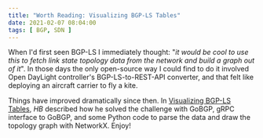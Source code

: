 ```yaml
---
title: "Worth Reading: Visualizing BGP-LS Tables"
date: 2021-02-07 08:04:00
tags: [ BGP, SDN ]
---
```

When I'd first seen BGP-LS I immediately thought: "_it would be cool to use this to fetch link state topology data from the network and build a graph out of it_". In those days the only open-source way I could find to do it involved Open DayLight controller's BGP-LS-to-REST-API converter, and that felt like deploying an aircraft carrier to fly a kite.

Things have improved dramatically since then. In [Visualizing BGP-LS Tables](https://hbristoweu.wordpress.com/2021/01/13/visualising-bgp-ls-tables-python-gobgp-grpc-networkx/), *HB* described how he solved the challenge with GoBGP, gRPC interface to GoBGP, and some Python code to parse the data and draw the topology graph with NetworkX. Enjoy!
